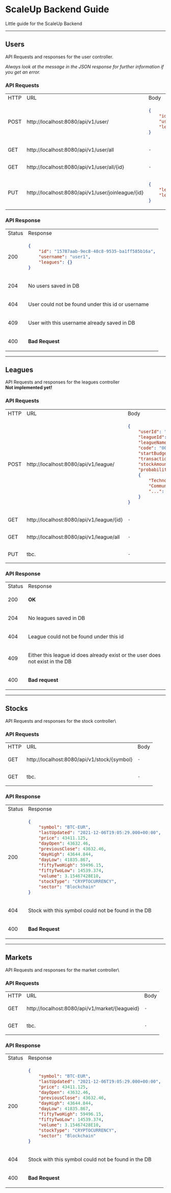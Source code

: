 # ScaleUp Backend Guide

Little guide for the ScaleUp Backend

___

## Users

API Requests and responses for the user controller.

_Always look at the message in the JSON response for further information if you get an error._

### API Requests

<table>
  <tr>
   <td> HTTP </td> <td> URL </td> <td> Body </td>
  </tr>
  <tr>
  <td> POST </td>
  <td> http://localhost:8080/api/v1/user/ </td>
  <td>

  ```json
  {
      "id": "15787aab-9ec8-48c8-9535-ba1ff585b16a",
      "username": "horst",
      "leagues": {}
  }
  ```

  </td>
  <tr>
  <tr>
  <td> GET </td>
  <td> http://localhost:8080/api/v1/user/all </td>
  <td>

  `-`

  </td>
  </tr>
  <tr>
  <td> GET </td>
  <td> http://localhost:8080/api/v1/user/all/{id} </td>
  <td>

  `-`

  </td>
  </tr>
  <tr>
  <td> PUT </td>
  <td> http://localhost:8080/api/v1/user/joinleague/{id} </td>
  <td>

  ```json
  {
      "leagueId": "1d701622-4e4c-481e-84ad-02b8aec21136",
      "leagueCode": "0000"
  }
  ```

  </td>
  <tr>
</table>

### API Response

<table>
  <tr>
  <td> Status </td> <td> Response </td>
  </tr>
  <tr>
  <td> 200 </td>
  <td>

  ```json
  {
      "id": "15787aab-9ec8-48c8-9535-ba1ff585b16a",
      "username": "user1",
      "leagues": {}
  }
  ```

  </td>
  </tr>
  <tr>
  <td> 204 </td>
  <td>

No users saved in DB

  </td>
  </tr>
  <tr>
  <td> 404 </td>
  <td>

User could not be found under this id or username

  </td>
  </tr>
  <tr>
  <td> 409 </td>
  <td>

User with this username already saved in DB

  </td>
  </tr>
  <tr>
  <td> 400 </td>
  <td>

**Bad Request**

  </td>
  </tr>
</table>

___

## Leagues

API Requests and responses for the leagues controller\
**Not implemented yet!**

### API Requests

<table>
  <tr>
   <td> HTTP </td> <td> URL </td> <td> Body </td>
  </tr>
  <tr>
  <td> POST </td>
  <td> http://localhost:8080/api/v1/league/ </td>
  <td>

  ```json
  {
      "userId": "ba7159b0-10e8-4141-b085-4d1060bd739c",
      "leagueId": "1d701622-4e4c-481e-84ad-02b8aec21136",
      "leagueName": "Best league ever",
      "code": "0000",
      "startBudget": 10000,
      "transactionCost": 5,
      "stockAmount": 200,
      "probability":
      {
          "Technology": 0.5,
          "Communication Services": 0.5,
          "...": "..."
      }
  }
  ```

  </td>
  <tr>
  <tr>
  <td> GET </td>
  <td> http://localhost:8080/api/v1/league/{id} </td>
  <td>

  `-`

  </td>
  </tr>
  <tr>
  <td> GET </td>
  <td> http://localhost:8080/api/v1/league/all </td>
  <td>

  `-`

  </td>
  </tr>
  <tr>
  <td> PUT </td>
  <td> tbc. </td>
  <td>

  `-`

  </td>
  <tr>
</table>

### API Response

<table>
  <tr>
  <td> Status </td> <td> Response </td>
  </tr>
  <tr>
  <td> 200 </td>
  <td>

  **OK**

  </td>
  </tr>
  <tr>
  <td> 204 </td>
  <td>

No leagues saved in DB

  </td>
  </tr>
  <tr>
  <td> 404 </td>
  <td>

League could not be found under this id

  </td>
  </tr>
  <tr>
  <td> 409 </td>
  <td>

Either this league id does already exist or the user does not exist in the DB

  </td>
  </tr>
  <tr>
  <td> 400 </td>
  <td>

**Bad request**

  </td>
  <tr>
</table>


___

## Stocks

API Requests and responses for the stock controller\

### API Requests

<table>
  <tr>
   <td> HTTP </td> <td> URL </td> <td> Body </td>
  </tr>
  <tr>
  <td> GET </td>
  <td> http://localhost:8080/api/v1/stock/{symbol} </td>
  <td>

`-`

  </td>
  </tr>
  <tr>
  <td> GET </td>
  <td> tbc. </td>
  <td>

`-`

  </td>
  </tr>
</table>

### API Response

<table>
  <tr>
  <td> Status </td> <td> Response </td>
  </tr>
  <tr>
  <td> 200 </td>
  <td>

```json
{
    "symbol": "BTC-EUR",
    "lastUpdated": "2021-12-06T19:05:29.000+00:00",
    "price": 43411.125,
    "dayOpen": 43632.46,
    "previousClose": 43632.46,
    "dayHigh": 43644.844,
    "dayLow": 41835.867,
    "fiftyTwoHigh": 59496.15,
    "fiftyTwoLow": 14539.374,
    "volume": 3.15467428E10,
    "stockType": "CRYPTOCURRENCY",
    "sector": "Blockchain"
}
```

  </td>
  </tr>
  <tr>
  <td> 404 </td>
  <td>

Stock with this symbol could not be found in the DB

  </td>
  </tr>
  <tr>
  <td> 400 </td>
  <td>

**Bad Request**

  </td>
  </tr>
</table>

___

## Markets

API Requests and responses for the market controller\

### API Requests

<table>
  <tr>
   <td> HTTP </td> <td> URL </td> <td> Body </td>
  </tr>
  <tr>
  <td> GET </td>
  <td> http://localhost:8080/api/v1/market/{leagueid} </td>
  <td>

`-`

  </td>
  </tr>
  <tr>
  <td> GET </td>
  <td> tbc. </td>
  <td>

`-`

  </td>
  </tr>
</table>

### API Response

<table>
  <tr>
  <td> Status </td> <td> Response </td>
  </tr>
  <tr>
  <td> 200 </td>
  <td>

```json
{
    "symbol": "BTC-EUR",
    "lastUpdated": "2021-12-06T19:05:29.000+00:00",
    "price": 43411.125,
    "dayOpen": 43632.46,
    "previousClose": 43632.46,
    "dayHigh": 43644.844,
    "dayLow": 41835.867,
    "fiftyTwoHigh": 59496.15,
    "fiftyTwoLow": 14539.374,
    "volume": 3.15467428E10,
    "stockType": "CRYPTOCURRENCY",
    "sector": "Blockchain"
}
```

  </td>
  </tr>
  <tr>
  <td> 404 </td>
  <td>

Stock with this symbol could not be found in the DB

  </td>
  </tr>
  <tr>
  <td> 400 </td>
  <td>

**Bad Request**

  </td>
  </tr>
</table>